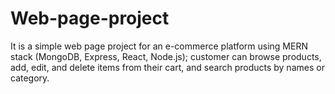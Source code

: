 # Web-page-project
It is a simple web page project for an e-commerce platform using MERN stack (MongoDB, Express, React, Node.js); customer can browse products, add, edit, and delete items from their cart, and search products by names or category. 
